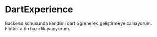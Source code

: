 # DartExperience
 Backend konusunda kendimi dart öğrenerek geliştirmeye çalışıyorum.
 Flutter'a ön hazırlık yapıyorum.
